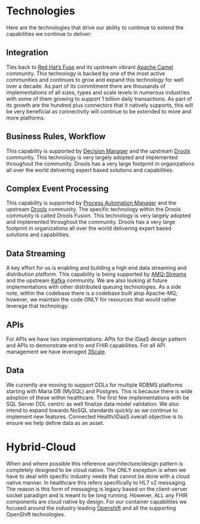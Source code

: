 ﻿#  Technologies
Here are the technologies that drive our ability to continue to extend the 
capabilities we continue to deliver:

## Integration
Ties back to <a href="https://www.redhat.com/en/technologies/jboss-middleware/fuse" target="_blank">Red Hat’s Fuse</a> and its upstream
vibrant <a href="https://camel.apache.org/" target="_blank">Apache Camel</a>  community. This technology is backed by 
one of the most active communities and continues to grow and expand this technology for well over a decade. As part of 
its commitment there are thousands of implementations of all sizes, types and scale levels in numerous industries with 
some of them growing to support 1 billion daily transactions. As part of its growth are the hundred plus connectors that
it natively supports, this will be very beneficial as connectivity will continue to be extended to more and more platforms.
## Business Rules, Workflow</td>
This capability is supported by <a href="https://www.redhat.com/en/technologies/jboss-middleware/decision-manager" target="_blank">Decision Manager</a>
and the upstream <a href="https://www.drools.org/" target="_blank">Drools</a> community. This technology is very largely adopted and implemented throughout
the community. Drools has a very large footprint in organizations all over the world delivering expert based solutions and capabilities.
## Complex Event Processing</td>
This capability is supported by <a href="https://access.redhat.com/products/red-hat-process-automation-manager" target="_blank">Process Automation Manager</a>
and the upstream <a href="https://www.drools.org/" target="_blank">Drools</a> community.  The specific technology within the Drools community is called Drools Fusion. 
This technology is very largely adopted and implemented throughout
the community. Drools has a very large footprint in organizations all over the world delivering expert based solutions and capabilities.
## Data Streaming
A key effort for us is enabling and building a high end data streaming and distribution platform. This capability is being supported
by <a href="https://www.redhat.com/en/technologies/jboss-middleware/amq" target="_blank">AMQ-Streams</a> and the upstream
<a href="https://kafka.apache.org/" target="_blank">Kafka</a> community. We are also looking at future implementations with other distributed queuing
technologies. As a side note, within the codebase there is a codebase
built atop Apache-MQ; however, we maintain the code ONLY for resources that would rather leverage that technology.
## APIs
For APIs we have two implementations: APIs for the iDaaS design pattern and APIs to demonstrate end to end FHIR capabilities. For all API management we
have leveraged <a href="https://www.redhat.com/en/technologies/jboss-middleware/3scale" target="_blank">3Scale</a>.
## Data                    
We currently are moving to support DDLs for multiple RDBMS platforms starting with Maria DB (MySQL) and Postgres. This is 
because there is wide adoption of these within healthcare. The first few implementations with be SQL Server DDL centric as 
well finalize data model validation. We also intend to expand towards NoSQL standards
quickly as we continue to implement new features. Connected Health/iDaaS overall objective 
is to ensure we help define data as an asset.
# Hybrid-Cloud
When and where possible this reference aarchitecture/design pattern is completely designed to be cloud native. The ONLY exception is when we have to deal with specific
industry needs that cannot be done with a cloud native manner. In healthcare this refers specifically to HL7 v2 messaging. The reason is this form of messaging is legacy based on
the client-server socket paradigm and is meant to be long running. However, ALL any FHIR components are cloud native by design. For our container capabilities we focused
around the industry leading <a href="https://www.redhat.com/en/technologies/cloud-computing/openshift" target="_blank">Openshift</a> and all the supporting OpenShift technologies.
